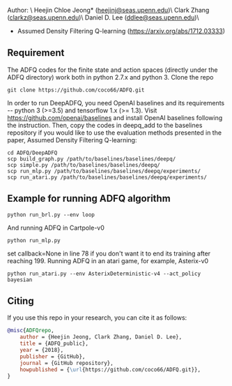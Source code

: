 Author: \\
Heejin Chloe Jeong* (heejinj@seas.upenn.edu)\\
Clark Zhang (clarkz@seas.upenn.edu)\\
Daniel D. Lee (ddlee@seas.upenn.edu)\\

* Assumed Density Filtering Q-learning (https://arxiv.org/abs/1712.03333)

## Requirement 
The ADFQ codes for the finite state and action spaces (directly under the ADFQ directory) work both in python 2.7.x and python 3.
Clone the repo
```
git clone https://github.com/coco66/ADFQ.git
```
In order to run DeepADFQ, you need OpenAI baselines and its requirements -- python 3 (>=3.5) and tensorflow 1.x (>= 1.3).
Visit https://github.com/openai/baselines and install OpenAI baselines following the instruction.
Then, copy the codes in deepq_add to the baselines repository if you would like to use the evaluation methods presented in the paper, Assumed Density Filtering Q-learning:
```
cd ADFQ/DeepADFQ
scp build_graph.py /path/to/baselines/baselines/deepq/
scp simple.py /path/to/baselines/baselines/deepq/
scp run_mlp.py /path/to/baselines/baselines/deepq/experiments/
scp run_atari.py /path/to/baselines/baselines/deepq/experiments/
```

## Example for running ADFQ algorithm

```
python run_brl.py --env loop
```
And running ADFQ in Cartpole-v0
```
python run_mlp.py
```
set callback=None in line 78 if you don't want it to end its training after reaching 199.
Running ADFQ in an atari game, for example, Asterix-v0
```
python run_atari.py --env AsterixDeterministic-v4 --act_policy bayesian
```

## Citing
If you use this repo in your research, you can cite it as follows:
```bibtex
@misc{ADFQrepo,
    author = {Heejin Jeong, Clark Zhang, Daniel D. Lee},
    title = {ADFQ_public},
    year = {2018},
    publisher = {GitHub},
    journal = {GitHub repository},
    howpublished = {\url{https://github.com/coco66/ADFQ.git}},
}



